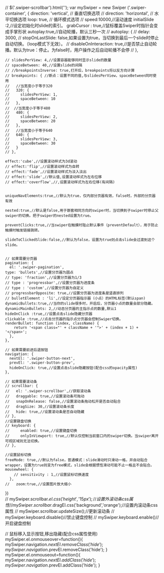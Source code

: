 // $('.swiper-scrollbar').html('');
var mySwiper = new Swiper ('.swiper-container', {
    direction: 'vertical', // 垂直切换选项
    // direction: 'horizontal', // 水平切换选项
    loop: true, // 循环模式选项
    // speed:10000,//滚动速度
    initialSlide :2,//设定初始化时slide的索引。
    grabCursor : true,//鼠标覆盖Swiper时指针会变成手掌形状
    autoplay:true,//自动轮播，默认三秒一次
    // autoplay: {
    //     delay: 3000,
    //     stopOnLastSlide: false,如果设置为true，当切换到最后一个slide时停止自动切换。（loop模式下无效）。
    //     disableOnInteraction: true,//是否禁止自动轮播。默认为true：停止。为false时，用户操作之后自动轮播不会停
    //     },


    // slidesPerView: 4,//设置容器能够同时显示slide的数量
    // spaceBetween: 40,//设置slide的间隔
    // //breakpointsInverse: true,打开后，breakpoints将以反方向计算
    // breakpoints: { //断点：设置不同的值,与slidesPerView，spaceBetween同时使用
    //   //当宽度小于等于320
    //   320: {
    //     slidesPerView: 1,
    //     spaceBetween: 10
    //   },
    //  //当宽度小于等于480
    //   480: {
    //     slidesPerView: 2,
    //     spaceBetween: 20
    //   },
    //   //当宽度小于等于640
    //   640: {
    //     slidesPerView: 3,
    //     spaceBetween: 30
    //   }
    // },

    effect:'cube',//设置滚动样式为3d滚动
    // effect:'flip',//设置滚动样式为自转
    // effect:'fade',//设置滚动样式为淡入淡出
    // effect:'slide',//默认值,设置滚动样式为左右位移
    // effect:'coverflow',//,设置滚动样式为左右位移(有间隔)


    uniqueNavElements:true,//默认为true，仅内部分页器有效，false时，外部的分页器有效

    nested:true,//默认是false,用于嵌套相同方向的swiper时，当切换到子swiper时停止父swiper的切换。把子swiper的nested设置为true。

    preventClicks:true,//当swiper在触摸时阻止默认事件（preventDefault），用于防止触摸时触发链接跳转。

    slideToClickedSlide:false,//默认为false，设置为true则点击slide会过渡到这个slide。


    // 如果需要分页器
    pagination: {
      el: '.swiper-pagination',
    type: 'bullets',//设置分页器为圆点
    // type: 'fraction',//设置分页器为1/3
    // type : 'progressbar',//设置分页器为进度条
    // type : 'custom',//设置分页器为自定义
    // progressbarOpposite: true,//设置分页器为进度条是竖直排列
    // bulletElement : 'li',//设定分页器指示器（小点）的HTML标签(默认span)
    dynamicBullets:true,//当你的slide很多时，开启后，分页器小点的数量会部分隐藏。
    dynamicMainBullets: 2,//动态分页器的主指示点的数量,默认1
    hideOnClick :true,//设置点击slide隐藏分页器
    clickable :true,//点击分页器的指示点分页器会控制Swiper切换。
    renderBullet: function (index, className) {
        return '<span class="' + className + '">' + (index + 1) + '</span>';
      },
    },

    // 如果需要前进后退按钮
    navigation: {
      nextEl: '.swiper-button-next',
      prevEl: '.swiper-button-prev',
      hideOnClick: true,//设置点击slide隐藏按钮(配合css的opacity属性)
    },

    // 如果需要滚动条
    // scrollbar: {
    //   el: '.swiper-scrollbar',//获取滚动条
    //   draggable: true,//设置滚动条可拖动
    //   snapOnRelease: false,//设置滚动条拖动松开是否自动贴合
    //   dragSize: 30,//设置滚动条长度
    //   hide: true,//设置滚动条是否自动隐藏
    // },
    //设置键盘切换
    // keyboard: {
    //     enabled: true,//设置键盘切换
    //     onlyInViewport: true,//默认仅控制当前窗口内的swiper切换。当swiper离开可视区域则无法切换。
    // },

    //设置鼠标切换
    freeMode: true,//默认为false，普通模式：slide滑动时只滑动一格，并自动贴合wrapper，设置为true则变为free模式，slide会根据惯性滑动可能不止一格且不会贴合。
    mousewheel: {
        // sensitivity : 1,//设置鼠标切换速度
      },
    //   zoom:true,//设置图片放大缩小
})     
// mySwiper.scrollbar.$el.css('height','15px');//设置外滚动条css属性
// mySwiper.scrollbar.$dragEl.css('background','orange');//设置内滚动条css属性
// mySwiper.scrollbar.updateSize();//更新滚动条
// mySwiper.keyboard.disable()//禁止键盘控制
// mySwiper.keyboard.enable()//开启键盘控制

// 鼠标移入显示按钮,移出隐藏(配合css属性使用)
mySwiper.el.onmouseover=function(){
    mySwiper.navigation.$nextEl.removeClass('hide');
    mySwiper.navigation.$prevEl.removeClass('hide');
  }
  mySwiper.el.onmouseout=function(){
    mySwiper.navigation.$nextEl.addClass('hide');
    mySwiper.navigation.$prevEl.addClass('hide');
  }
